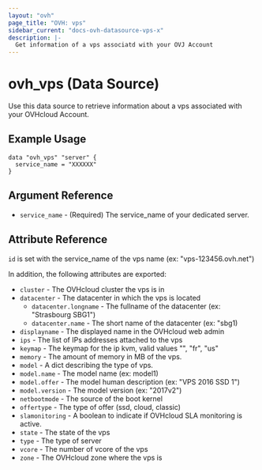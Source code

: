 ```yaml
---
layout: "ovh"
page_title: "OVH: vps"
sidebar_current: "docs-ovh-datasource-vps-x"
description: |-
  Get information of a vps associatd with your OVJ Account
---
```


# ovh\_vps (Data Source)

Use this data source to retrieve information about a vps associated with your OVHcloud Account.

## Example Usage

```hcl
data "ovh_vps" "server" {
  service_name = "XXXXXX"
}
```

## Argument Reference

* `service_name` - (Required) The service_name of your dedicated server.

## Attribute Reference

`id` is set with the service\_name of the vps name (ex: "vps-123456.ovh.net")

In addition, the following attributes are exported:

* `cluster` - The OVHcloud cluster the vps is in
* `datacenter` - The datacenter in which the vps is located
  * `datacenter.longname` - The fullname of the datacenter (ex: "Strasbourg SBG1")
  * `datacenter.name` - The short name of the datacenter (ex: "sbg1)
* `displayname` - The displayed name in the OVHcloud web admin
* `ips` - The list of IPs addresses attached to the vps
* `keymap` - The keymap for the ip kvm, valid values "", "fr", "us"
* `memory` - The amount of memory in MB of the vps. 
* `model` - A dict describing the type of vps.
* `model.name` - The model name (ex: model1)
* `model.offer` - The model human description (ex: "VPS 2016 SSD 1")
* `model.version` - The model version (ex: "2017v2")
* `netbootmode` - The source of the boot kernel
* `offertype` - The type of offer (ssd, cloud, classic)
* `slamonitoring` - A boolean to indicate if OVHcloud SLA monitoring is active.
* `state` -  The state of the vps
* `type` - The type of server
* `vcore` - The number of vcore of the vps
* `zone` - The OVHcloud zone where the vps is
